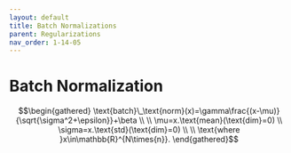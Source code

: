 ```yaml
---
layout: default
title: Batch Normalizations
parent: Regularizations
nav_order: 1-14-05
---
```


# Batch Normalization

$$\begin{gathered}
\text{batch}\_\text{norm}(x)=\gamma\frac{(x-\mu)}{\sqrt{\sigma^2+\epsilon}}+\beta \\
\\
\mu=x.\text{mean}(\text{dim}=0) \\
\sigma=x.\text{std}(\text{dim}=0) \\
\\
\text{where }x\in\mathbb{R}^{N\times{n}}.
\end{gathered}$$
